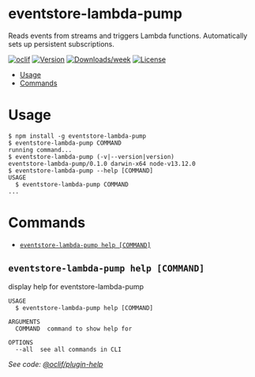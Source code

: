 eventstore-lambda-pump
======================

Reads events from streams and triggers Lambda functions. Automatically sets up persistent subscriptions.

[![oclif](https://img.shields.io/badge/cli-oclif-brightgreen.svg)](https://oclif.io)
[![Version](https://img.shields.io/npm/v/eventstore-lambda-pump.svg)](https://npmjs.org/package/eventstore-lambda-pump)
[![Downloads/week](https://img.shields.io/npm/dw/eventstore-lambda-pump.svg)](https://npmjs.org/package/eventstore-lambda-pump)
[![License](https://img.shields.io/npm/l/eventstore-lambda-pump.svg)](https://github.com/morrislaptop/eventstore-lambda-pump/blob/master/package.json)

<!-- toc -->
* [Usage](#usage)
* [Commands](#commands)
<!-- tocstop -->
# Usage
<!-- usage -->
```sh-session
$ npm install -g eventstore-lambda-pump
$ eventstore-lambda-pump COMMAND
running command...
$ eventstore-lambda-pump (-v|--version|version)
eventstore-lambda-pump/0.1.0 darwin-x64 node-v13.12.0
$ eventstore-lambda-pump --help [COMMAND]
USAGE
  $ eventstore-lambda-pump COMMAND
...
```
<!-- usagestop -->
# Commands
<!-- commands -->
* [`eventstore-lambda-pump help [COMMAND]`](#eventstore-lambda-pump-help-command)

## `eventstore-lambda-pump help [COMMAND]`

display help for eventstore-lambda-pump

```
USAGE
  $ eventstore-lambda-pump help [COMMAND]

ARGUMENTS
  COMMAND  command to show help for

OPTIONS
  --all  see all commands in CLI
```

_See code: [@oclif/plugin-help](https://github.com/oclif/plugin-help/blob/v2.2.3/src/commands/help.ts)_
<!-- commandsstop -->

